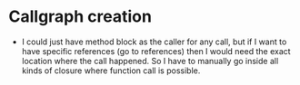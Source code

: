 # Callgraph creation

- I could just have method block as the caller for any call, but if I want to have specific references (go to references) then I would need 
the exact location where the call happened. So I have to manually go inside all kinds of closure where function call is possible. 



